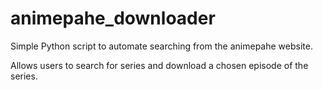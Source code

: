 # animepahe_downloader

Simple Python script to automate searching from the animepahe website.

Allows users to search for series and download a chosen episode of the series.
